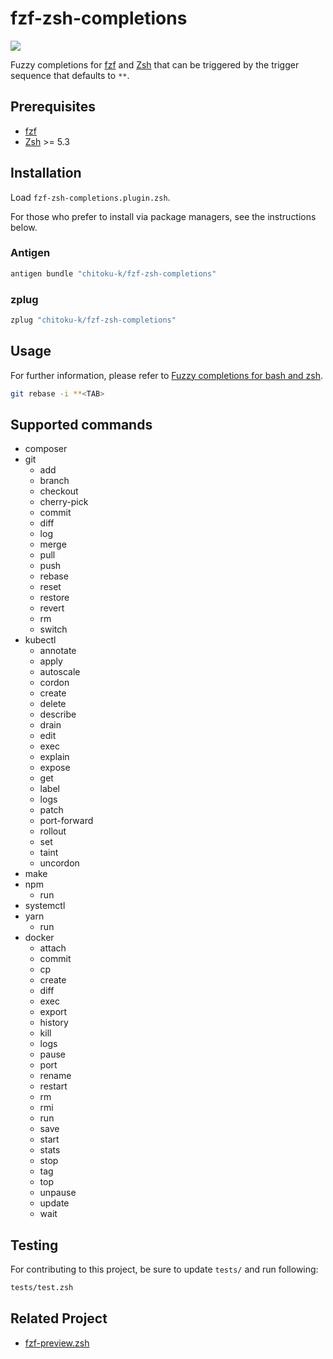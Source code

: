 fzf-zsh-completions
===============

[![][workflow-badge]][workflow-link]

Fuzzy completions for [fzf][] and [Zsh][] that can be triggered by the trigger
sequence that defaults to `**`.

## Prerequisites

- [fzf][]
- [Zsh][] >= 5.3

## Installation

Load `fzf-zsh-completions.plugin.zsh`.

For those who prefer to install via package managers, see the instructions
below.

### Antigen

```zsh
antigen bundle "chitoku-k/fzf-zsh-completions"
```

### zplug

```zsh
zplug "chitoku-k/fzf-zsh-completions"
```

## Usage

For further information, please refer to [Fuzzy completions for bash and zsh][fzf-completions].

```zsh
git rebase -i **<TAB>
```

## Supported commands

- composer
- git
  - add
  - branch
  - checkout
  - cherry-pick
  - commit
  - diff
  - log
  - merge
  - pull
  - push
  - rebase
  - reset
  - restore
  - revert
  - rm
  - switch
- kubectl
  - annotate
  - apply
  - autoscale
  - cordon
  - create
  - delete
  - describe
  - drain
  - edit
  - exec
  - explain
  - expose
  - get
  - label
  - logs
  - patch
  - port-forward
  - rollout
  - set
  - taint
  - uncordon
- make
- npm
  - run
- systemctl
- yarn
  - run
- docker
  - attach
  - commit
  - cp
  - create
  - diff
  - exec
  - export
  - history
  - kill
  - logs
  - pause
  - port
  - rename
  - restart
  - rm
  - rmi
  - run
  - save
  - start
  - stats
  - stop
  - tag
  - top
  - unpause
  - update
  - wait

## Testing

For contributing to this project, be sure to update `tests/` and run following:

```zsh
tests/test.zsh
```

## Related Project

- [fzf-preview.zsh][]

[workflow-link]:   https://github.com/chitoku-k/fzf-zsh-completions/actions?query=branch:master
[workflow-badge]:  https://img.shields.io/github/workflow/status/chitoku-k/fzf-zsh-completions/CI%20Workflow/master.svg?style=flat-square
[fzf]:             https://github.com/junegunn/fzf
[fzf-completions]: https://github.com/junegunn/fzf/blob/master/README.md#fuzzy-completion-for-bash-and-zsh
[Zsh]:             https://www.zsh.org/
[fzf-preview.zsh]: https://github.com/yuki-ycino/fzf-preview.zsh
